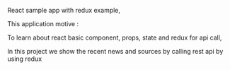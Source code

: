 React sample app with redux example,

This application motive :

To learn about react basic component, props, state and redux for api call,

In this project we show the recent news and sources by calling rest api by using redux 